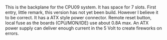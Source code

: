 This is the backplane for the CPU09 system. It has space for 7 slots.
First entry, little remark, this version has not yet been build. However I believe it to be correct.
It has a ATX style power connector. Remote reset button, local fuse as the boards (CPU/MON/IDE) use about 0.8A max.
An ATX power supply can deliver enough current in the 5 Volt to create fireworks on errors.
